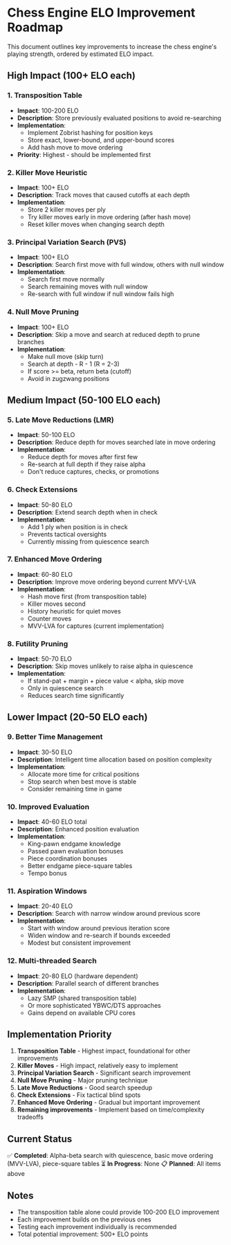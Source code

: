 # Chess Engine ELO Improvement Roadmap

This document outlines key improvements to increase the chess engine's playing strength, ordered by estimated ELO impact.

## High Impact (100+ ELO each)

### 1. Transposition Table
- **Impact**: 100-200 ELO
- **Description**: Store previously evaluated positions to avoid re-searching
- **Implementation**:
  - Implement Zobrist hashing for position keys
  - Store exact, lower-bound, and upper-bound scores
  - Add hash move to move ordering
- **Priority**: Highest - should be implemented first

### 2. Killer Move Heuristic
- **Impact**: 100+ ELO
- **Description**: Track moves that caused cutoffs at each depth
- **Implementation**:
  - Store 2 killer moves per ply
  - Try killer moves early in move ordering (after hash move)
  - Reset killer moves when changing search depth

### 3. Principal Variation Search (PVS)
- **Impact**: 100+ ELO
- **Description**: Search first move with full window, others with null window
- **Implementation**:
  - Search first move normally
  - Search remaining moves with null window
  - Re-search with full window if null window fails high

### 4. Null Move Pruning
- **Impact**: 100+ ELO
- **Description**: Skip a move and search at reduced depth to prune branches
- **Implementation**:
  - Make null move (skip turn)
  - Search at depth - R - 1 (R = 2-3)
  - If score >= beta, return beta (cutoff)
  - Avoid in zugzwang positions

## Medium Impact (50-100 ELO each)

### 5. Late Move Reductions (LMR)
- **Impact**: 50-100 ELO
- **Description**: Reduce depth for moves searched late in move ordering
- **Implementation**:
  - Reduce depth for moves after first few
  - Re-search at full depth if they raise alpha
  - Don't reduce captures, checks, or promotions

### 6. Check Extensions
- **Impact**: 50-80 ELO
- **Description**: Extend search depth when in check
- **Implementation**:
  - Add 1 ply when position is in check
  - Prevents tactical oversights
  - Currently missing from quiescence search

### 7. Enhanced Move Ordering
- **Impact**: 60-80 ELO
- **Description**: Improve move ordering beyond current MVV-LVA
- **Implementation**:
  - Hash move first (from transposition table)
  - Killer moves second
  - History heuristic for quiet moves
  - Counter moves
  - MVV-LVA for captures (current implementation)

### 8. Futility Pruning
- **Impact**: 50-70 ELO
- **Description**: Skip moves unlikely to raise alpha in quiescence
- **Implementation**:
  - If stand-pat + margin + piece value < alpha, skip move
  - Only in quiescence search
  - Reduces search time significantly

## Lower Impact (20-50 ELO each)

### 9. Better Time Management
- **Impact**: 30-50 ELO
- **Description**: Intelligent time allocation based on position complexity
- **Implementation**:
  - Allocate more time for critical positions
  - Stop search when best move is stable
  - Consider remaining time in game

### 10. Improved Evaluation
- **Impact**: 40-60 ELO total
- **Description**: Enhanced position evaluation
- **Implementation**:
  - King-pawn endgame knowledge
  - Passed pawn evaluation bonuses
  - Piece coordination bonuses
  - Better endgame piece-square tables
  - Tempo bonus

### 11. Aspiration Windows
- **Impact**: 20-40 ELO
- **Description**: Search with narrow window around previous score
- **Implementation**:
  - Start with window around previous iteration score
  - Widen window and re-search if bounds exceeded
  - Modest but consistent improvement

### 12. Multi-threaded Search
- **Impact**: 20-80 ELO (hardware dependent)
- **Description**: Parallel search of different branches
- **Implementation**:
  - Lazy SMP (shared transposition table)
  - Or more sophisticated YBWC/DTS approaches
  - Gains depend on available CPU cores

## Implementation Priority

1. **Transposition Table** - Highest impact, foundational for other improvements
2. **Killer Moves** - High impact, relatively easy to implement
3. **Principal Variation Search** - Significant search improvement
4. **Null Move Pruning** - Major pruning technique
5. **Late Move Reductions** - Good search speedup
6. **Check Extensions** - Fix tactical blind spots
7. **Enhanced Move Ordering** - Gradual but important improvement
8. **Remaining improvements** - Implement based on time/complexity tradeoffs

## Current Status

✅ **Completed**: Alpha-beta search with quiescence, basic move ordering (MVV-LVA), piece-square tables
⏳ **In Progress**: None
📋 **Planned**: All items above

## Notes

- The transposition table alone could provide 100-200 ELO improvement
- Each improvement builds on the previous ones
- Testing each improvement individually is recommended
- Total potential improvement: 500+ ELO points